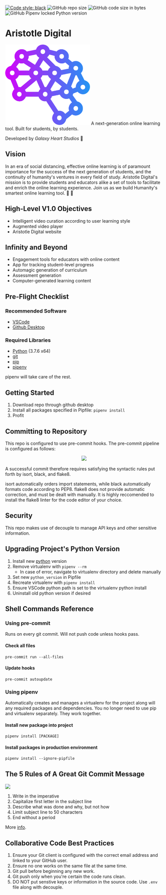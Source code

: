 [![Code style: black](https://img.shields.io/badge/code%20style-black-000000.svg)](https://github.com/psf/black)
![GitHub repo size](https://img.shields.io/github/repo-size/DM1122/Aristotle)
![GitHub code size in bytes](https://img.shields.io/github/languages/code-size/DM1122/Aristotle)
![GitHub Pipenv locked Python version](https://img.shields.io/github/pipenv/locked/python-version/DM1122/Aristotle)

# Aristotle Digital
<img src="art/png/logo.png" height="256">
A next-generation online learning tool. Built for students, by students.

Developed by *Galaxy Heart Studios* :milky_way:

## Vision
In an era of social distancing, effective online learning is of paramount importance for the success of the next generation of students, and the continuity of humanity's ventures in every field of study. Aristotle Digital's mission is to provide students and educators alike a set of tools to facilitate and enrich the online learning experience. Join us as we build Humanity's smartest online learning tool. :book: :brain:

## High-Level V1.0 Objectives
* Intelligent video curation according to user learning style
* Augmented video player
* Aristotle Digital website

## Infinity and Beyond
* Engagement tools for educators with online content
* App for tracking student-level progress
* Automagic generation of curriculum
* Assessment generation
* Computer-generated learning content

## Pre-Flight Checklist
### Recommended Software
* [VSCode](https://code.visualstudio.com/)
* [Github Desktop](https://desktop.github.com/)

### Required Libraries
* [Python](https://www.python.org/) (3.7.6 x64)
* [git](https://git-scm.com/)
* [pip](https://pypi.org/project/pip/)
* [pipenv](https://pypi.org/project/pipenv/)

pipenv will take care of the rest.

## Getting Started
1. Download repo through github desktop
1. Install all packages specified in Pipfile: `pipenv install`
1. Profit

## Committing to Repository
This repo is configured to use pre-commit hooks. The pre-commit pipeline is configured as follows:
<p align="center"><img src="https://miro.medium.com/max/1400/1*zEyQac8rhvayY-2p5DeUHg.png"></p>

A successful commit therefore requires satisfying the syntactic rules put forth by isort, black, and flake8.

isort automatically orders import statements, while black automatically formats code according to PEP8. flake8 does not provide automatic correction, and must be dealt with manually. It is highly reccomended to install the flake8 linter for the code editor of your choice.

## Security
This repo makes use of decouple to manage API keys and other sensitive information.

## Upgrading Project's Python Version
1. Install new [python](https://www.python.org/) version
1. Remove virtualenv with `pipenv --rm`
   - In case of error, navigate to virtualenv directory and delete manually
1. Set new `python_version` in Pipfile
1. Recreate virtualenv with `pipenv install`
1. Ensure VSCode python path is set to the virtualenv python install
1. Uninstall old python version if desired

## Shell Commands Reference
### Using pre-commit
Runs on every git commit. Will not push code unless hooks pass.

#### Check all files
```
pre-commit run --all-files
```

#### Update hooks
```
pre-commit autoupdate
```

### Using pipenv
Automatically creates and manages a virtualenv for the project along will any required packages and dependencies. You no longer need to use pip and virtualenv separately. They work together.

#### Install new package into project
```
pipenv install [PACKAGE]
```

#### Install packages in production environment
```
pipenv install --ignore-pipfile
```

## The 5 Rules of A Great Git Commit Message
<img src="https://imgs.xkcd.com/comics/git_commit.png" width="256" align="center">

1. Write in the imperative
1. Capitalize first letter in the subject line 
1. Describe what was done and why, but not how
1. Limit subject line to 50 characters
1. End without a period

More [info](https://www.theserverside.com/video/Follow-these-git-commit-message-guidelines).

## Collaborative Code Best Practices
1. Ensure your Git client is configured with the correct email address and linked to your GitHub user.
1. Ensure no one works on the same file at the same time.
1. Git pull before beginning any new work.
1. Git push only when you're certain the code runs clean.
1. DO NOT put senstive keys or information in the source code. Use `.env` file along with decouple.
